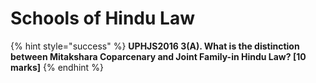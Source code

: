 # Schools of Hindu Law

{% hint style="success" %}
**UPHJS2016 3\(A\). What is the distinction between Mitakshara Coparcenary and Joint Family-in Hindu Law? \[10 marks\]**
{% endhint %}



